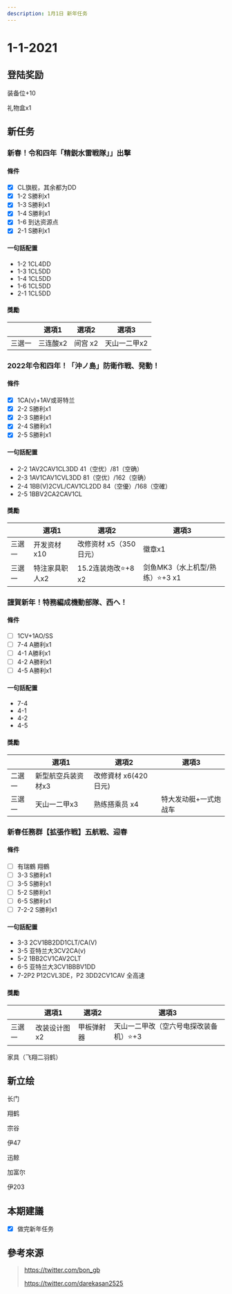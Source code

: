 ```yaml
---
description: 1月1日 新年任务
---
```


# 1-1-2021

## 登陆奖励

装备位+10

礼物盒x1

## 新任务

### 新春！令和四年「精鋭水雷戦隊」」出撃

#### 條件

* [x] CL旗舰，其余都为DD
* [x] 1-2 S勝利x1
* [x] 1-3 S勝利x1
* [x] 1-4 S勝利x1
* [x] 1-6 到达资源点
* [x] 2-1 S勝利x1

#### 一句話配置

* 1-2 1CL4DD
* 1-3 1CL5DD
* 1-4 1CL5DD
* 1-6 1CL5DD
* 2-1 1CL5DD

#### 獎勵

|        | 選項1    | 選項2   | 選項3        |
| ------ | -------- | ------- | ------------ |
| 三選一 | 三连酸x2 | 间宫 x2 | 天山一二甲x2 |

### 2022年令和四年！「沖ノ島」防衛作戦、発動！

#### 條件

* [x] 1CA(v)+1AV或哥特兰
* [x] 2-2 S勝利x1
* [x] 2-3 S勝利x1
* [x] 2-4 S勝利x1
* [x] 2-5 S勝利x1

#### 一句話配置

* 2-2 1AV2CAV1CL3DD 41（空优）/81（空确）
* 2-3 1AV1CAV1CVL3DD 81（空优）/162（空确）
* 2-4 1BB(V)2CVL/CAV1CL2DD 84（空優）/168（空確）
* 2-5 1BBV2CA2CAV1CL

#### 獎勵

|        | 選項1          | 選項2                  | 選項3                          |
| ------ | -------------- | ---------------------- | ------------------------------ |
| 三選一 | 开发资材x10    | 改修资材 x5（350日元） | 徽章x1                         |
| 三選一 | 特注家具职人x2 | 15.2连装炮改⭐+8 x2     | 剑鱼MK3（水上机型/熟练）⭐+3 x1 |

### 謹賀新年！特務編成機動部隊、西へ！

#### 條件

* [ ] 1CV+1AO/SS
* [ ] 7-4 A勝利x1
* [ ] 4-1 A勝利x1
* [ ] 4-2 A勝利x1
* [ ] 4-5 A勝利x1

#### 一句話配置

* 7-4 
* 4-1 
* 4-2 
* 4-5 

#### 獎勵

|        | 選項1              | 選項2                | 選項3                 |
| ------ | ------------------ | -------------------- | --------------------- |
| 二選一 | 新型航空兵装资材x3 | 改修資材 x6(420日元) |                       |
| 三選一 | 天山一二甲x3       | 熟练搭乘员 x4        | 特大发动艇+一式炮战车 |

### 新春任務群【拡張作戦】五航戦、迎春

#### 條件

* [ ] 有瑞鶴 翔鶴
* [ ] 3-3 S勝利x1
* [ ] 3-5 S勝利x1
* [ ] 5-2 S勝利x1
* [ ] 6-5 S勝利x1
* [ ] 7-2-2 S勝利x1

#### 一句話配置

* 3-3 2CV1BB2DD1CLT/CA(V)
* 3-5 亚特兰大3CV2CA(v)
* 5-2 1BB2CV1CAV2CLT
* 6-5 亚特兰大3CV1BBBV1DD
* 7-2P2 P12CVL3DE，P2 3DD2CV1CAV 全高速

#### 獎勵

|        | 選項1        | 選項2      | 選項3                                 |
| ------ | ------------ | ---------- | ------------------------------------- |
| 三選一 | 改装设计图x2 | 甲板弹射器 | 天山一二甲改（空六号电探改装备机）⭐+3 |

家具（飞翔二羽鹤）

## 新立绘

长门

翔鹤

宗谷

伊47

迅鲸

加富尔

伊203

## 本期建議

* [x] 做完新年任务

## 參考來源

>https://twitter.com/bon_gb
>
>https://twitter.com/darekasan2525